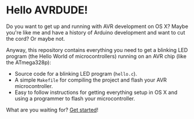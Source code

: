 # Hello AVRDUDE!

Do you want to get up and running with AVR development on OS X? Maybe you're like me and have a history of Arduino development and want to cut the cord? Or maybe not.

Anyway, this repository contains everything you need to get a blinking LED program (the Hello World of microcontrollers) running on an AVR chip (like the ATmega328p):

* Source code for a blinking LED program (`hello.c`).
* A simple `Makefile` for compiling the project and flash your AVR microcontroller.
* Easy to follow instructions for getting everything setup in OS X and using a programmer to flash your microcontroller.

What are you waiting for? [Get started](docs/start-here.md)!
